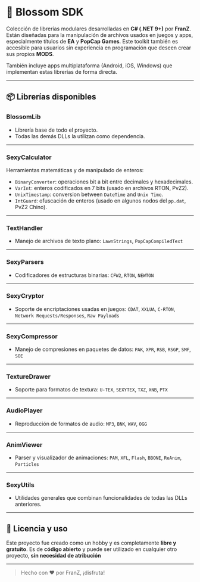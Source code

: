 # 🌸 Blossom SDK

Colección de librerías modulares desarrolladas en **C# (.NET 9+)** por **FranZ**. Están diseñadas para la manipulación de archivos usados en juegos y apps, especialmente títulos de **EA** y **PopCap Games**. Este toolkit también es accesible para usuarios sin experiencia en programación que deseen crear sus propios **MODS**.

También incluye apps multiplataforma (Android, iOS, Windows) que implementan estas librerías de forma directa.

---

## 📦 Librerías disponibles


### BlossomLib

- Librería base de todo el proyecto.
- Todas las demás DLLs la utilizan como dependencia.

---

### SexyCalculator

Herramientas matemáticas y de manipulado de enteros:

- `BinaryConverter`: operaciones bit a bit entre decimales y hexadecimales.
- `VarInt`: enteros codificados en 7 bits (usado en archivos RTON, PvZ2).
- `UnixTimestamp`: conversion between `DateTime` and `Unix Time`.
- `IntGuard`: ofuscación de enteros (usado en algunos nodos del `pp.dat`, PvZ2 Chino).

---

### TextHandler

- Manejo de archivos de texto plano: `LawnStrings`, `PopCapCompiledText`

---

### SexyParsers

- Codificadores de estructuras binarias: `CFW2`, `RTON`, `NEWTON`

---

### SexyCryptor

- Soporte de encriptaciones usadas en juegos: `CDAT`, `XXLUA`, `C-RTON`, `Network Requests/Responses`, `Raw Payloads`

---

### SexyCompressor

- Manejo de compresiones en paquetes de datos: `PAK`, `XPR`, `RSB`, `RSGP`, `SMF`, `SOE`

---

### TextureDrawer

- Soporte para formatos de textura: `U-TEX`, `SEXYTEX`, `TXZ`, `XNB`, `PTX`

---

### AudioPlayer

- Reproducción de formatos de audio: `MP3`, `BNK`, `WAV`, `OGG`

---

### AnimViewer

- Parser y visualizador de animaciones: `PAM`, `XFL`, `Flash`, `BBONE`, `ReAnim`, `Particles`

---

### SexyUtils

- Utilidades generales que combinan funcionalidades de todas las DLLs anteriores.

---

## 📜 Licencia y uso

Este proyecto fue creado como un hobby y es completamente **libre y gratuito**. Es de **código abierto** y puede ser utilizado en cualquier otro proyecto, **sin necesidad de atribución**

---

> Hecho con ❤️ por FranZ, ¡disfruta!